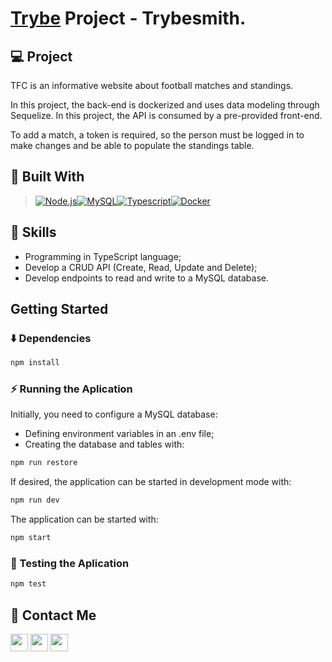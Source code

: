 # [Trybe](https://www.betrybe.com/) Project - Trybesmith.

## 💻 Project

TFC is an informative website about football matches and standings.

In this project, the back-end is dockerized and uses data modeling through Sequelize. In this project, the API is consumed by a pre-provided front-end.

To add a match, a token is required, so the person must be logged in to make changes and be able to populate the standings table.

## 🚀 Built With

> [![Node.js][Node.js]][Node.js-url][![MySQL][MySQL]][MySQL-url][![Typescript][Typescript]][Typescript-url][![Docker][Docker]][Docker-url]

## 📌 Skills

- Programming in TypeScript language;
- Develop a CRUD API (Create, Read, Update and Delete);
- Develop endpoints to read and write to a MySQL database.

## Getting Started

### ⬇️ Dependencies

```bash
npm install
``` 

### ⚡ Running the Aplication

Initially, you need to configure a MySQL database:

- Defining environment variables in an .env file;
- Creating the database and tables with:

```bash
npm run restore
``` 

If desired, the application can be started in development mode with:

```bash
npm run dev
```

The application can be started with:

```bash
npm start
```

### 🧪 Testing the Aplication

```bash
npm test
```

## 💬 Contact Me

<div align="left" style="display: inline_block">
  <a href="https://arthur-debiasi.github.io" target="_blank"><img height="28rem" src="https://img.shields.io/badge/my_portfolio-3fc337?style=for-the-badge" target="_blank"></a> 
  <a href="https://www.linkedin.com/in/arthur-debiasi" target="_blank"><img height="28rem" src="https://img.shields.io/badge/LinkedIn-0077B5?style=for-the-badge&logo=linkedin&logoColor=white"></a> 
  <a href = "mailto:arthurdebiasi@hotmail.com"><img height="28rem" src="https://img.shields.io/badge/outlook-0078D4?style=for-the-badge&logo=microsoftoutlook&logoColor=white" target="_blank"></a>
</div>

<!-- ## 📄 Licença

Esse projeto está sob licença. Veja o arquivo [LICENÇA](LICENSE.md) para mais detalhes.

[⬆ Voltar ao topo](#nome-do-projeto)<br> -->

[Javascript]: https://img.shields.io/badge/javascript-F7DF1E?style=for-the-badge&logo=javascript&logoColor=white
[Javascript-url]: https://developer.mozilla.org/pt-BR/docs/Web/JavaScript
[React.js]: https://img.shields.io/badge/React-20232A?style=for-the-badge&logo=react&logoColor=61DAFB
[React-url]: https://reactjs.org/
[MUI]: https://img.shields.io/badge/material_ui-007FFF?style=for-the-badge&logo=mui&logoColor=white
[MUI-url]: https://img.shields.io/badge/material_ui-007FFF?style=for-the-badge&logo=mui&logoColor=white
[Node.js]: https://img.shields.io/badge/node.js-339933?style=for-the-badge&logo=node.js&logoColor=white
[Node.js-url]: https://nodejs.org/
[Docker]: https://img.shields.io/badge/docker-2496ED?style=for-the-badge&logo=docker&logoColor=white
[Docker-url]: https://www.docker.com/
[MySQL]: https://img.shields.io/badge/mysql-4479A1?style=for-the-badge&logo=mysql&logoColor=white
[MySQL-url]: https://dev.mysql.com/doc/
[sequelize]: https://img.shields.io/badge/sequelize-52B0E7?style=for-the-badge&logo=sequelize&logoColor=white
[sequelize-url]: https://sequelize.org/
[Typescript]: https://img.shields.io/badge/typescript-3178C6?style=for-the-badge&logo=typescript&logoColor=white
[Typescript-url]: https://www.typescriptlang.org/

